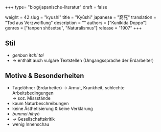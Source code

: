 +++
type= "blog/japanische-literatur"
draft = false

weight = 42
slug = "kyushi"
title = "Kyūshi"
japanese = "窮死"
translation = "Tod aus Verzweiflung"
description = ""
authors = ["Kunikida Doppo"]
genres = ["tanpen shōsetsu", "Naturalismus"]
release = "1907"
+++

## Stil

- *genbun itchi tai*
- -> enthält auch vulgäre Textstellen (Umgangssprache der Erdarbeiter)

## Motive & Besonderheiten

- Tagelöhner (Erdarbeiter) -> Armut, Krankheit, schlechte Arbeitsbedingungen  
  -> soz. Missstände
- kaum Naturbeschreibungen
- keine Ästhetisierung & keine Verklärung
- *bunmei hihyō*
- → Gesellschaftskritik
- wenig Innenschau
